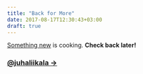 ```yaml
---
title: "Back for More"
date: 2017-08-17T12:30:43+03:00
draft: true
---
```


[Something new](https://itsmejuha.co) is cooking. **Check back later!** 

### [@juhaliikala &rarr;](https://twitter.com/juhaliikala/)